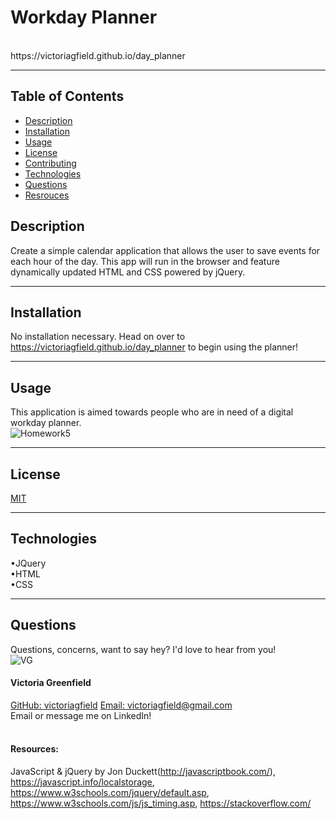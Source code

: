 # Workday Planner
<br>
https://victoriagfield.github.io/day_planner

<br>
<hr>

 ## Table of Contents
  - [Description](#Description)
  - [Installation](#Installation)
  - [Usage](#Usage)
  - [License](#License)
  - [Contributing](#Contributing)
  - [Technologies](#Technologies)
  - [Questions](#Questions)
  - [Resrouces](#Resources)

  ## Description
 Create a simple calendar application that allows the user to save events for each hour of the day. This app will run in the browser and feature dynamically updated HTML and CSS powered by jQuery. 
  <hr>

  ## Installation
  No installation necessary. Head on over to https://victoriagfield.github.io/day_planner to begin using the planner!<br>
  <hr>

  ## Usage
  This application is aimed towards people who are in need of a digital workday planner.<br>
  ![Homework5](https://user-images.githubusercontent.com/66035385/88572460-2c9f2180-d00d-11ea-8b41-4fb829b3fec5.jpg)

 
  <hr>

  ## License
  [MIT](https://opensource.org/licenses/MIT)
  <hr>

  ## Technologies
 •JQuery<br>
 •HTML<br>
 •CSS<br>
  <hr>

  ## Questions
  Questions, concerns, want to say hey? I'd love to hear from you!<br>
  ![VG](https://user-images.githubusercontent.com/66035385/101025330-6cd65980-3543-11eb-8c60-86bd511a689d.png)<br>
  #### Victoria Greenfield
  [GitHub: victoriagfield](https://github.com/victoriagfield)
  [Email: victoriagfield@gmail.com](victoriagfield@gmail.com)<br>
  Email or message me on LinkedIn!<br><br>
  



#### Resources:
JavaScript & jQuery by Jon Duckett(http://javascriptbook.com/), https://javascript.info/localstorage, https://www.w3schools.com/jquery/default.asp, https://www.w3schools.com/js/js_timing.asp, https://stackoverflow.com/
